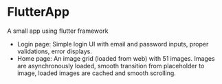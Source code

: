 # FlutterApp
A small app using flutter framework
- Login page: Simple login UI with email and password inputs, proper validations, error displays.
- Home page: An image grid (loaded from web) with 51 images. Images are asynchronously loaded, smooth transition from placeholder to image, loaded images are cached and smooth scrolling.
